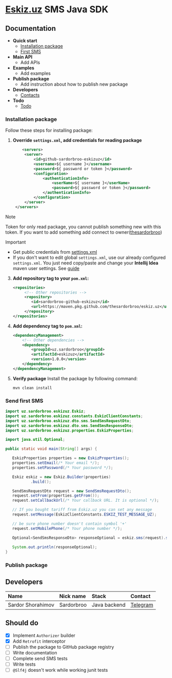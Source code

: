 # [Eskiz.uz](https://eskiz.uz/sms) SMS Java SDK

## Documentation
 - **Quick start**
   - [Installation package](#installation-package)
   - [First SMS](#send-first-sms)
 - **Main API**
   - Add APIs 
 - **Examples**
   - Add examples 
 - **Publish package**
   - Add instruction about how to publish new package
 - **Developers**
   - [Contacts](#developers)
 - **Todo**
   - [Todo](#should-do)

### Installation package

Follow these steps for installing package:

1. **Override `settings.xml`, add credentials for reading package**
   ```xml
       <servers>
        <server>
            <id>github-sardorbroo-eskizuz</id>
            <username>${ username }</username>
            <password>${ password or token }</password>
            <configuration>
                <authenticationInfo>
                    <userName>${ username }</userName>
                    <password>${ password or token }</password>
                </authenticationInfo>
            </configuration>
        </server>
    </servers>
   ```
> [!NOTE]
> Token for only read package, you cannot publish something new with this token. 
> If you want to add something add connect to owner([thesardorbroo](https://t.me/Sardorbro11))

> [!IMPORTANT]
> - Get public credentials from [settings.xml](/settings.xml)
> - If you don't want to edit global `settings.xml`, use our already configured `settings.xml`.
     You just need copy/paste and change your **Intellij Idea** maven user settings. See [guide](https://link-to-guide-which-is-teaches-how-to-change-maven-settings.xml)

3. **Add repository tag to your `pom.xml`:**
   ```xml
   <repositories>
        <!-- Other repositories -->
        <repository>
           <id>sardorbroo-github-eskizuz</id>
           <url>https://maven.pkg.github.com/thesardorbroo/eskiz.uz</url>
        </repository>
   </repositories>
   ```

2. **Add dependency tag to `pom.xml`:**
   ```xml
   <dependencyManagement>
       <!-- Other dependencies -->
       <dependency>
           <groupId>uz.sardorbroo</groupId>
           <artifactId>eskizuz</artifactId>
           <version>1.0.0</version>
       </dependency>
   </dependencyManagement>
   ```

3. **Verify package**
   Install the package by following command:

   `mvn clean install`

### Send first SMS

```java
import uz.sardorbroo.eskizuz.Eskiz;
import uz.sardorbroo.eskizuz.constants.EskizClientConstants;
import uz.sardorbroo.eskizuz.dto.sms.SendSmsRequestDto;
import uz.sardorbroo.eskizuz.dto.sms.SendSmsResponseDto;
import uz.sardorbroo.eskizuz.properties.EskizProperties;

import java.util.Optional;

public static void main(String[] args) {

   EskizProperties properties = new EskizProperties();
   properties.setEmail(/* Your email */);
   properties.setPassword(/* Your password */);

   Eskiz eskiz = new Eskiz.Builder(properties)
           .build();

   SendSmsRequestDto request = new SendSmsRequestDto();
   request.setFrom(properties.getFrom());
   request.setCallbackUrl(/* Your callback URL. It is optional */);

   // If you bought tariff from Eskiz.uz you can set any message
   request.setMessage(EskizClientConstants.ESKIZ_TEST_MESSAGE_UZ);

   // be sure phone number doesn't contain symbol '+'
   request.setMobilePhone(/* Your phone number */);

   Optional<SendSmsResponseDto> responseOptional = eskiz.sms(request).send();
   
   System.out.println(responseOptional);
}
```

### Publish package

## Developers
| Name | Nick name  | Stack | Contact                               |
|:-----|:-----------|:------|:--------------------------------------|
|Sardor Shorahimov| Sardorbroo | Java backend| [Telegram](https://t.me/Sardorbro11/) |

## Should do

- [x] Implement `Authorizer` builder
- [x] Add `Retrofit` interceptor
- [ ] Publish the package to GitHub package registry
- [ ] Write documentation
- [ ] Complete send SMS tests
- [ ] Write tests
- [ ] `@Slf4j` doesn't work while working junit tests
